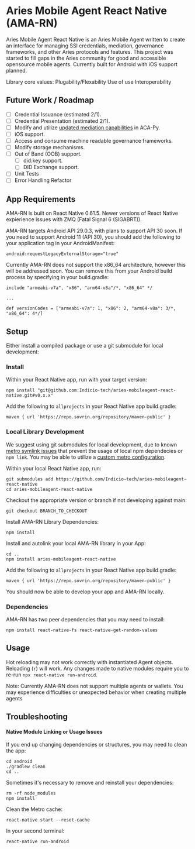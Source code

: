 # Aries Mobile Agent React Native (AMA-RN)
Aries Mobile Agent React Native is an Aries Mobile Agent written to create an interface for managing SSI credentials, mediation, governance frameworks, and other Aries protocols and features. This project was started to fill gaps in the Aries community for good and accessible opensource mobile agents. Currently built for Android with iOS support planned. 

Library core values:
Plugability/Flexability
Use of use
Interoperability

## Future Work / Roadmap

- [ ] Credential Issuance (estimated 2/1).
- [ ] Credential Presentation (estimated 2/1).
- [ ] Modify and utilize [updated mediation capabilities](https://github.com/hyperledger/aries-rfcs/blob/master/features/0211-route-coordination/README.md) in ACA-Py.
- [ ] iOS support.
- [ ] Access and consume machine readable governance frameworks.
- [ ] Modify storage mechanisms.
- [ ] Out of Band (OOB) support.
    - [ ] did:key support.
    - [ ] DID Exchange support.
- [ ] Unit Tests
- [ ] Error Handling Refactor

## App Requirements

AMA-RN is built on React Native 0.61.5. Newer versions of React Native expierience issues with ZMQ (Fatal Signal 6 (SIGABRT)). 

AMA-RN targets Android API 29.0.3, with plans to support API 30 soon. If you need to support Android 11 (API 30), you should add the following to your application tag in your AndroidManifest:
```
android:requestLegacyExternalStorage="true"
```

Currently AMA-RN does not support the x86_64 architecture, however this will be addressed soon. You can remove this from your Android build process by specifying in your build.gradle:
```
include "armeabi-v7a", "x86", "arm64-v8a"/*, "x86_64" */

...

def versionCodes = ["armeabi-v7a": 1, "x86": 2, "arm64-v8a": 3/*, "x86_64": 4*/]
```


## Setup

Either install a compiled package or use a git submodule for local development:

### Install
Within your React Native app, run with your target version:
```
npm install "git@github.com:Indicio-tech/aries-mobileagent-react-native.git#v0.x.x"
```

Add the following to `allprojects` in your React Native app build.gradle:
```
maven { url 'https://repo.sovrin.org/repository/maven-public' }
```

### Local Library Development
We suggest using git submodules for local development, due to known [metro symlink issues](https://github.com/facebook/metro/issues/1) that prevent the usage of local npm dependecies or `npm link`. You may be able to utilize a [custom metro configuration](https://github.com/facebook/metro/issues/447).

Within your local React Native app, run:
```
git submodules add https://github.com/Indicio-tech/aries-mobileagent-react-native
cd aries-mobileagent-react-native
```

Checkout the appropriate version or branch if not developing against main:
```
git checkout BRANCH_TO_CHECKOUT
```

Install AMA-RN Library Dependencies:
```
npm install
```

Install and autolink your local AMA-RN library in your App:
```
cd ..
npm install aries-mobileagent-react-native
```

Add the following to `allprojects` in your React Native app build.gradle:
```
maven { url 'https://repo.sovrin.org/repository/maven-public' }
```

You should now be able to develop your app and AMA-RN locally.

### Dependencies
AMA-RN has two peer dependencies that you may need to install:
```
npm install react-native-fs react-native-get-random-values
```


## Usage

Hot reloading may not work correctly with instantiated Agent objects. Reloading (`r`) will work. Any changes made to native modules require you to re-run `npx react-native run-android`.

Note: Currently AMA-RN does not support multiple agents or wallets. You may experience difficulties or unexpected behavior when creating multiple agents 

## Troubleshooting

#### Native Module Linking or Usage Issues

If you end up changing dependencies or structures, you may need to clean the app:
```
cd android
./gradlew clean
cd ..
```

Sometimes it's necessary to remove and reinstall your dependencies:
```
rm -rf node_modules
npm install
```

Clean the Metro cache:
```
react-native start --reset-cache
```
In your second terminal:
```
react-native run-android
```